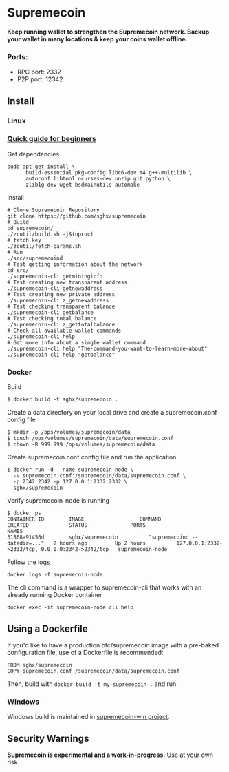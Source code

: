 # Supremecoin
**Keep running wallet to strengthen the Supremecoin network. Backup your wallet in many locations & keep your coins wallet offline.**

### Ports:
- RPC port: 2332
- P2P port: 12342

Install
-----------------
### Linux

### [Quick guide for beginners](https://github.com/supremecoin-pod/supremecoin/wiki/Quick-guide-for-beginners)

Get dependencies
```{r, engine='bash'}
sudo apt-get install \
      build-essential pkg-config libc6-dev m4 g++-multilib \
      autoconf libtool ncurses-dev unzip git python \
      zlib1g-dev wget bsdmainutils automake
```

Install

```{r, engine='bash'}
# Clone Supremecoin Repository
git clone https://github.com/sghx/supremecoin
# Build
cd supremecoin/
./zcutil/build.sh -j$(nproc)
# fetch key
./zcutil/fetch-params.sh
# Run
./src/supremecoind
# Test getting information about the network
cd src/
./supremecoin-cli getmininginfo
# Test creating new transparent address
./supremecoin-cli getnewaddress
# Test creating new private address
./supremecoin-cli z_getnewaddress
# Test checking transparent balance
./supremecoin-cli getbalance
# Test checking total balance 
./supremecoin-cli z_gettotalbalance
# Check all available wallet commands
./supremecoin-cli help
# Get more info about a single wallet command
./supremecoin-cli help "The-command-you-want-to-learn-more-about"
./supremecoin-cli help "getbalance"
```

### Docker

Build
```
$ docker build -t sghx/supremecoin .
```

Create a data directory on your local drive and create a supremecoin.conf config file
```
$ mkdir -p /ops/volumes/supremecoin/data
$ touch /ops/volumes/supremecoin/data/supremecoin.conf
$ chown -R 999:999 /ops/volumes/supremecoin/data
```

Create supremecoin.conf config file and run the application
```
$ docker run -d --name supremecoin-node \
  -v supremecoin.conf:/supremecoin/data/supremecoin.conf \
  -p 2342:2342 -p 127.0.0.1:2332:2332 \
  sghx/supremecoin
```

Verify supremecoin-node is running
```
$ docker ps
CONTAINER ID        IMAGE                  COMMAND                     CREATED             STATUS              PORTS                                              NAMES
31868a91456d        sghx/supremecoin          "supremecoind --datadir=..."   2 hours ago         Up 2 hours          127.0.0.1:2332->2332/tcp, 0.0.0.0:2342->2342/tcp   supremecoin-node
```

Follow the logs
```
docker logs -f supremecoin-node
```

The cli command is a wrapper to supremecoin-cli that works with an already running Docker container
```
docker exec -it supremecoin-node cli help
```

## Using a Dockerfile
If you'd like to have a production btc/supremecoin image with a pre-baked configuration
file, use of a Dockerfile is recommended:

```
FROM sghx/supremecoin
COPY supremecoin.conf /supremecoin/data/supremecoin.conf
```

Then, build with `docker build -t my-supremecoin .` and run.

### Windows
Windows build is maintained in [supremecoin-win project](https://github.com/supremecoin-pod/supremecoin-win).

Security Warnings
-----------------

**Supremecoin is experimental and a work-in-progress.** Use at your own risk.
